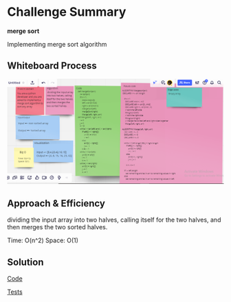 # Challenge Summary

**merge sort**

Implementing merge sort algorithm


## Whiteboard Process
![cc27](code%20challenge27.png)

## Approach & Efficiency

dividing the input array into two halves, calling itself for the two halves, and then merges the two sorted halves.

Time: O(n^2)
Space: O(1)

## Solution

[Code](merge_sort/merge_sort.py)

[Tests](tests/test_merge_sort.py)